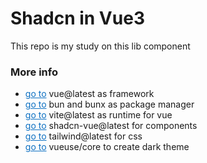 <h1>Shadcn in Vue3</h1>
<p>This repo is my study on this lib component</p>

<h3>More info</h3>
<ul>
   <li><a style="color: #0d70c2" href="https://vuejs.org/">go to</a> vue@latest as framework</li>
   <li><a style="color: #0d70c2" href=" https://bun.sh/">go to</a> bun and bunx as package manager</li>
   <li><a style="color: #0d70c2" href="https://vitejs.dev/">go to</a> vite@latest as runtime for vue</li>
   <li><a style="color: #0d70c2" href="https://www.shadcn-vue.com/">go to</a> shadcn-vue@latest for components</li>
   <li><a style="color: #0d70c2" href="https://tailwindcss.com/">go to</a> tailwind@latest for css</li>
   <li><a style="color: #0d70c2" href="https://vueuse.org/">go to</a> vueuse/core to create dark theme</li>
</ul>